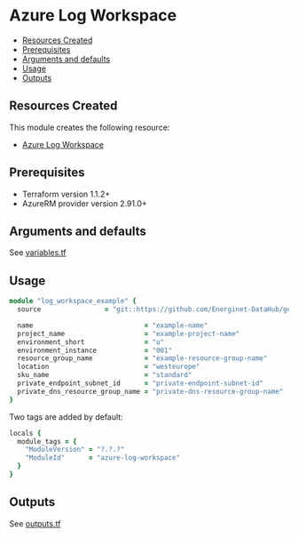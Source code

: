 # Azure Log Workspace

- [Resources Created](#resources-created)
- [Prerequisites](#prerequisites)
- [Arguments and defaults](#arguments-and-defaults)
- [Usage](#usage)
- [Outputs](#outputs)

## Resources Created

This module creates the following resource:

- [Azure Log Workspace](https://registry.terraform.io/providers/hashicorp/azurerm/latest/docs/resources/key_vault)


## Prerequisites

- Terraform version 1.1.2+
- AzureRM provider version 2.91.0+

## Arguments and defaults

See [variables.tf](./variables.tf)




## Usage

```ruby
module "log_workspace_example" {
  source                = "git::https://github.com/Energinet-DataHub/geh-terraform-modules.git//azure/log-workspace?ref=feature/log-workspace"

  name                            = "example-name"
  project_name                    = "example-project-name"
  environment_short               = "u"
  environment_instance            = "001"
  resource_group_name             = "example-resource-group-name"
  location                        = "westeurope"
  sku_name                        = "standard"
  private_endpoint_subnet_id      = "private-endpoint-subnet-id"
  private_dns_resource_group_name = "private-dns-resource-group-name"
}
```

Two tags are added by default:

```ruby
locals {
  module_tags = {
    "ModuleVersion" = "?.?.?"
    "ModuleId"      = "azure-log-workspace"
  }
}
```

## Outputs

See [outputs.tf](./outputs.tf)
